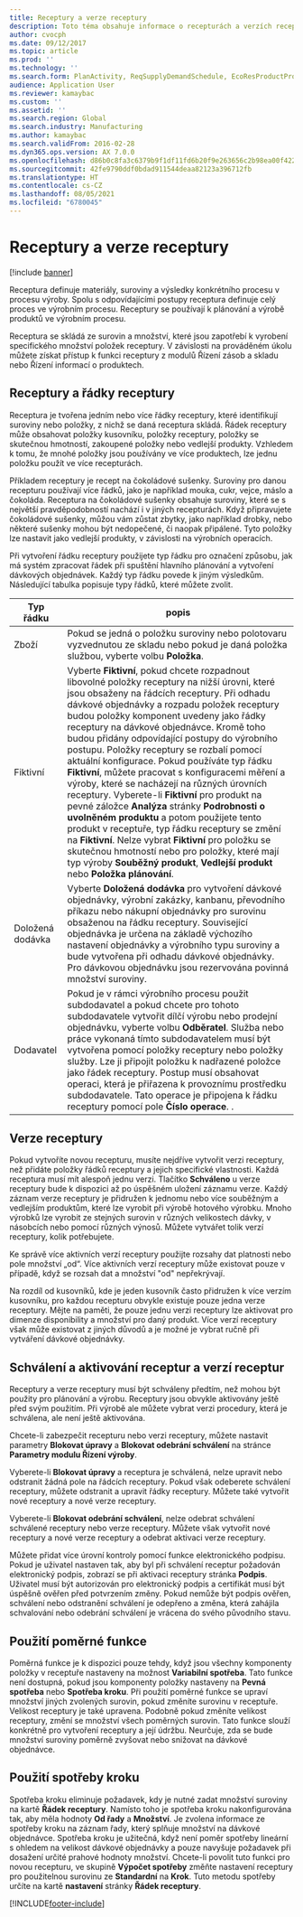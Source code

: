 ```yaml
---
title: Receptury a verze receptury
description: Toto téma obsahuje informace o recepturách a verzích receptur. Receptura definuje materiály, suroviny a výsledky konkrétního procesu v procesu výroby. Receptury se používají k plánování a výrobě produktů ve výrobním procesu.
author: cvocph
ms.date: 09/12/2017
ms.topic: article
ms.prod: ''
ms.technology: ''
ms.search.form: PlanActivity, ReqSupplyDemandSchedule, EcoResProductProdTypeFormulaNoActiveFormulaFormPart
audience: Application User
ms.reviewer: kamaybac
ms.custom: ''
ms.assetid: ''
ms.search.region: Global
ms.search.industry: Manufacturing
ms.author: kamaybac
ms.search.validFrom: 2016-02-28
ms.dyn365.ops.version: AX 7.0.0
ms.openlocfilehash: d86b0c8fa3c6379b9f1df11fd6b20f9e263656c2b98ea00f4225aebd5d25ac41
ms.sourcegitcommit: 42fe9790ddf0bdad911544deaa82123a396712fb
ms.translationtype: HT
ms.contentlocale: cs-CZ
ms.lasthandoff: 08/05/2021
ms.locfileid: "6780045"
---
```

# <a name="formulas-and-formula-versions"></a>Receptury a verze receptury

[!include [banner](../includes/banner.md)]

Receptura definuje materiály, suroviny a výsledky konkrétního procesu v procesu výroby. Spolu s odpovídajícími postupy receptura definuje celý proces ve výrobním procesu. Receptury se používají k plánování a výrobě produktů ve výrobním procesu.

Receptura se skládá ze surovin a množství, které jsou zapotřebí k vyrobení specifického množství položek receptury. V závislosti na prováděném úkolu můžete získat přístup k funkci receptury z modulů Řízení zásob a skladu nebo Řízení informací o produktech.

## <a name="formulas-and-formula-lines"></a>Receptury a řádky receptury 
Receptura je tvořena jedním nebo více řádky receptury, které identifikují suroviny nebo položky, z nichž se daná receptura skládá. Řádek receptury může obsahovat položky kusovníku, položky receptury, položky se skutečnou hmotností, zakoupené položky nebo vedlejší produkty. Vzhledem k tomu, že mnohé položky jsou používány ve více produktech, lze jednu položku použít ve více recepturách.

Příkladem receptury je recept na čokoládové sušenky. Suroviny pro danou recepturu používají více řádků, jako je například mouka, cukr, vejce, máslo a čokoláda. Receptura na čokoládové sušenky obsahuje suroviny, které se s největší pravděpodobností nachází i v jiných recepturách. Když připravujete čokoládové sušenky, můžou vám zůstat zbytky, jako například drobky, nebo některé sušenky mohou být nedopečené, či naopak připálené. Tyto položky lze nastavit jako vedlejší produkty, v závislosti na výrobních operacích.

Při vytvoření řádku receptury použijete typ řádku pro označení způsobu, jak má systém zpracovat řádek při spuštění hlavního plánování a vytvoření dávkových objednávek. Každý typ řádku povede k jiným výsledkům. Následující tabulka popisuje typy řádků, které můžete zvolit. 

| Typ řádku     | popis  |
|---------------|--------------|
| Zboží          | Pokud se jedná o položku suroviny nebo polotovaru vyzvednutou ze skladu nebo pokud je daná položka službou, vyberte volbu **Položka**. |
| Fiktivní       | Vyberte **Fiktivní**, pokud chcete rozpadnout libovolné položky receptury na nižší úrovni, které jsou obsaženy na řádcích receptury. Při odhadu dávkové objednávky a rozpadu položek receptury budou položky komponent uvedeny jako řádky receptury na dávkové objednávce. Kromě toho budou přidány odpovídající postupy do výrobního postupu. Položky receptury se rozbalí pomocí aktuální konfigurace. Pokud používáte typ řádku **Fiktivní**, můžete pracovat s konfiguracemi měření a výroby, které se nacházejí na různých úrovních receptury. Vyberete-li **Fiktivní** pro produkt na pevné záložce **Analýza** stránky **Podrobnosti o uvolněném produktu** a potom použijete tento produkt v receptuře, typ řádku receptury se změní na **Fiktivní**. Nelze vybrat **Fiktivní** pro položku se skutečnou hmotností nebo pro položky, které mají typ výroby **Souběžný produkt**, **Vedlejší produkt** nebo **Položka plánování**. |
| Doložená dodávka | Vyberte **Doložená dodávka** pro vytvoření dávkové objednávky, výrobní zakázky, kanbanu, převodního příkazu nebo nákupní objednávky pro surovinu obsaženou na řádku receptury. Související objednávka je určena na základě výchozího nastavení objednávky a výrobního typu suroviny a bude vytvořena při odhadu dávkové objednávky. Pro dávkovou objednávku jsou rezervována povinná množství suroviny. |
| Dodavatel        | Pokud je v rámci výrobního procesu použit subdodavatel a pokud chcete pro tohoto subdodavatele vytvořit dílčí výrobu nebo prodejní objednávku, vyberte volbu **Odběratel**. Služba nebo práce vykonaná tímto subdodavatelem musí být vytvořena pomocí položky receptury nebo položky služby. Lze ji připojit položku k nadřazené položce jako řádek receptury. Postup musí obsahovat operaci, která je přiřazena k provoznímu prostředku subdodavatele. Tato operace je připojena k řádku receptury pomocí pole **Číslo operace**. . |

## <a name="formula-versions"></a>Verze receptury
Pokud vytvoříte novou recepturu, musíte nejdříve vytvořit verzi receptury, než přidáte položky řádků receptury a jejich specifické vlastnosti. Každá receptura musí mít alespoň jednu verzi. Tlačítko **Schváleno** u verze receptury bude k dispozici až po úspěšném uložení záznamu verze. Každý záznam verze receptury je přidružen k jednomu nebo více souběžným a vedlejším produktům, které lze vyrobit při výrobě hotového výrobku. Mnoho výrobků lze vyrobit ze stejných surovin v různých velikostech dávky, v násobcích nebo pomocí různých výnosů. Můžete vytvářet tolik verzí receptury, kolik potřebujete.

Ke správě více aktivních verzí receptury použijte rozsahy dat platnosti nebo pole množství „od“. Více aktivních verzí receptury může existovat pouze v případě, když se rozsah dat a množství "od" nepřekrývají.

Na rozdíl od kusovníků, kde je jeden kusovník často přidružen k více verzím kusovníku, pro každou recepturu obvykle existuje pouze jedna verze receptury. Mějte na paměti, že pouze jednu verzi receptury lze aktivovat pro dimenze disponibility a množství pro daný produkt. Více verzí receptury však může existovat z jiných důvodů a je možné je vybrat ručně při vytváření dávkové objednávky.

## <a name="approve-and-activate-formulas-and-formula-versions"></a>Schválení a aktivování receptur a verzí receptur
Receptury a verze receptury musí být schváleny předtím, než mohou být použity pro plánování a výrobu. Receptury jsou obvykle aktivovány ještě před svým použitím. Při výrobě ale můžete vybrat verzi procedury, která je schválena, ale není ještě aktivována.

Chcete-li zabezpečit recepturu nebo verzi receptury, můžete nastavit parametry **Blokovat úpravy** a **Blokovat odebrání schválení** na stránce **Parametry modulu Řízení výroby**.

Vyberete-li **Blokovat úpravy** a receptura je schválená, nelze upravit nebo odstranit žádná pole na řádcích receptury. Pokud však odeberete schválení receptury, můžete odstranit a upravit řádky receptury. Můžete také vytvořit nové receptury a nové verze receptury.

Vyberete-li **Blokovat odebrání schválení**, nelze odebrat schválení schválené receptury nebo verze receptury. Můžete však vytvořit nové receptury a nové verze receptury a odebrat aktivaci verze receptury.

Můžete přidat více úrovní kontroly pomocí funkce elektronického podpisu. Pokud je uživatel nastaven tak, aby byl při schválení receptur požadován elektronický podpis, zobrazí se při aktivaci receptury stránka **Podpis**. Uživatel musí být autorizován pro elektronický podpis a certifikát musí být úspěšně ověřen před potvrzením změny. Pokud nemůže být podpis ověřen, schválení nebo odstranění schválení je odepřeno a změna, která zahájila schvalování nebo odebrání schválení je vrácena do svého původního stavu.

## <a name="use-the-scalable-feature"></a>Použití poměrné funkce
Poměrná funkce je k dispozici pouze tehdy, když jsou všechny komponenty položky v receptuře nastaveny na možnost **Variabilní spotřeba**. Tato funkce není dostupná, pokud jsou komponenty položky nastaveny na **Pevná spotřeba** nebo **Spotřeba kroku**. Při použití poměrné funkce se upraví množství jiných zvolených surovin, pokud změníte surovinu v receptuře. Velikost receptury je také upravena. Podobně pokud změníte velikost receptury, změní se množství všech poměrných surovin. Tato funkce slouží konkrétně pro vytvoření receptury a její údržbu. Neurčuje, zda se bude množství suroviny poměrně zvyšovat nebo snižovat na dávkové objednávce.

## <a name="use-step-consumption"></a>Použití spotřeby kroku
Spotřeba kroku eliminuje požadavek, kdy je nutné zadat množství suroviny na kartě **Řádek receptury**. Namísto toho je spotřeba kroku nakonfigurována tak, aby měla hodnoty **Od řady** a **Množství**. Je zvolena informace ze spotřeby kroku na záznam řady, který splňuje množství na dávkové objednávce. Spotřeba kroku je užitečná, když není poměr spotřeby lineární s ohledem na velikost dávkové objednávky a pouze navyšuje požadavek při dosažení určité prahové hodnoty množství. Chcete-li povolit tuto funkci pro novou recepturu, ve skupině **Výpočet spotřeby** změňte nastavení receptury pro použitelnou surovinu ze **Standardní** na **Krok**. Tuto metodu spotřeby určíte na kartě **nastavení** stránky **Řádek receptury**.


[!INCLUDE[footer-include](../../includes/footer-banner.md)]